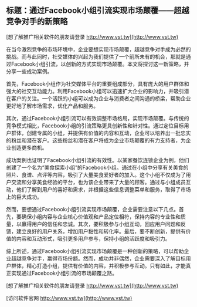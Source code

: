 ## **标题：通过Facebook小组引流实现市场颠覆——超越竞争对手的新策略**

[想了解推广相关软件的朋友请登录 http://www.vst.tw](http://www.vst.tw)

在当今激烈竞争的市场环境中，企业要想实现市场颠覆，超越竞争对手成为必然的挑战。而与此同时，社交媒体的兴起为我们提供了一个前所未有的机会，那就是通过Facebook小组引流，以创新的方式实现市场颠覆。本文将探讨这一新策略，并分享一些成功案例。

首先，Facebook小组作为社交媒体平台的重要组成部分，具有庞大的用户群体和强大的社交互动能力。利用Facebook小组可以迅速扩大企业的影响力，并吸引潜在客户的关注。一个活跃的小组可以成为企业与消费者之间沟通的桥梁，帮助企业更好地了解市场需求，优化产品和服务。

其次，通过Facebook小组引流可以有效调整市场格局，实现市场颠覆。与传统的竞争模式相比，Facebook小组的引流策略更具创新性和针对性。通过定位目标用户群体，创建专属的小组，并提供有价值的内容和互动，企业可以培养出一批忠实的粉丝和潜在客户。这些粉丝和潜在客户将成为企业市场颠覆的有力支持者，为企业创造更多商机。

成功案例也证明了Facebook小组引流的有效性。以某家餐饮连锁企业为例，他们创建了一个名为“美食探索小组”的Facebook小组。通过在小组中分享有关美食的照片、食谱、点评等内容，吸引了大量美食爱好者的加入。这个小组不仅成为了用户交流和分享美食经验的平台，也为该企业带来了大量的顾客。通过与小组成员互动，他们了解到用户的喜好和需求，并根据这些信息调整菜单和服务，取得了市场上的巨大成功。

然而，要想通过Facebook小组引流实现市场颠覆，企业需要注意以下几点。首先，要确保小组内容与企业核心价值观和产品定位相符，保持内容的专业性和质量，以赢得用户的信任和忠诚。其次，要积极参与小组互动，回应用户问题和反馈，建立良好的用户关系，增加用户黏性和转化率。最后，要不断创新，提供有价值的内容和互动形式，吸引更多用户参与，保持小组的活跃度和吸引力。

综上所述，通过Facebook小组引流实现市场颠覆是一种创新的策略，可以帮助企业超越竞争对手，赢得市场份额。然而，成功并非偶然，企业需要深入了解目标用户群体，精心打造小组，提供有价值的内容，并积极参与互动。只有如此，才能真正实现通过Facebook小组引流的市场颠覆之路。

[想了解推广相关软件的朋友请登录 http://www.vst.tw](http://www.vst.tw)


[访问软件官网 http://www.vst.tw](http://www.vst.tw)
